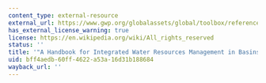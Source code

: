 ```yaml
---
content_type: external-resource
external_url: https://www.gwp.org/globalassets/global/toolbox/references/a-handbook-for-integrated-water-resources-management-in-basins-inbo-gwp-2009-english.pdf
has_external_license_warning: true
license: https://en.wikipedia.org/wiki/All_rights_reserved
status: ''
title: '"A Handbook for Integrated Water Resources Management in Basins" (PDF).'
uid: bff4aedb-60ff-4622-a53a-16d31b188684
wayback_url: ''
---
```

